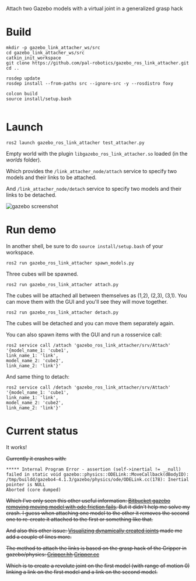 Attach two Gazebo models with a virtual joint in a generalized grasp hack

# Build

````
mkdir -p gazebo_link_attacher_ws/src
cd gazebo_link_attacher_ws/src
catkin_init_workspace
git clone https://github.com/pal-robotics/gazebo_ros_link_attacher.git
cd ..

rosdep update
rosdep install --from-paths src --ignore-src -y --rosdistro foxy

colcon build
source install/setup.bash


````


# Launch

    ros2 launch gazebo_ros_link_attacher test_attacher.py

Empty world with the plugin `libgazebo_ros_link_attacher.so` loaded (in the *worlds* folder).

Which provides the `/link_attacher_node/attach` service to specify two models and their links to be attached.

And `/link_attacher_node/detach` service to specify two models and their links to be detached.

![gazebo screenshot](ss.png)

# Run demo

In another shell, be sure to do `source install/setup.bash` of your workspace.

    ros2 run gazebo_ros_link_attacher spawn_models.py

Three cubes will be spawned.

    ros2 run gazebo_ros_link_attacher attach.py

The cubes will be attached all between themselves as (1,2), (2,3), (3,1). You can move them with the GUI and you'll see they will move together.

    ros2 run gazebo_ros_link_attacher detach.py

The cubes will be detached and you can move them separately again.

You can also spawn items with the GUI and run a rosservice call:
````
ros2 service call /attach 'gazebo_ros_link_attacher/srv/Attach' '{model_name_1: 'cube1',
link_name_1: 'link',
model_name_2: 'cube2',
link_name_2: 'link'}'
````

And same thing to detach:
````
ros2 service call /detach 'gazebo_ros_link_attacher/srv/Attach' '{model_name_1: 'cube1',
link_name_1: 'link',
model_name_2: 'cube2',
link_name_2: 'link'}'
````


# Current status
It works!

~~Currently it crashes with:~~

````
***** Internal Program Error - assertion (self->inertial != __null) failed in static void gazebo::physics::ODELink::MoveCallback(dBodyID):
/tmp/buildd/gazebo4-4.1.3/gazebo/physics/ode/ODELink.cc(178): Inertial pointer is NULL
Aborted (core dumped)
````

~~Which I've only seen this other useful information: [Bitbucket gazebo removing moving model with ode friction fails](https://bitbucket.org/osrf/gazebo/issues/1177/removing-moving-model-with-ode-friction). But it didn't help me solve my crash. I guess when attaching one model to the other it removes the second one to re-create it attached to the first or something like that.~~

~~And also this other issue: [Visualizing dynamically created joints](https://bitbucket.org/osrf/gazebo/issues/1077/visualizing-dynamically-created-joints) made me add a couple of lines more.~~

~~The method to attach the links is based on the grasp hack of the Gripper in gazebo/physics:
[Gripper.hh](https://bitbucket.org/osrf/gazebo/src/1d1e3a542af81670f43a120e1df7190592bc4c0f/gazebo/physics/Gripper.hh?at=default&fileviewer=file-view-default)
[Gripper.cc](https://bitbucket.org/osrf/gazebo/src/1d1e3a542af81670f43a120e1df7190592bc4c0f/gazebo/physics/Gripper.cc?at=default&fileviewer=file-view-default)~~

~~Which is to create a revolute joint on the first model (with range of motion 0) linking a link on the first model and a link on the second model.~~
